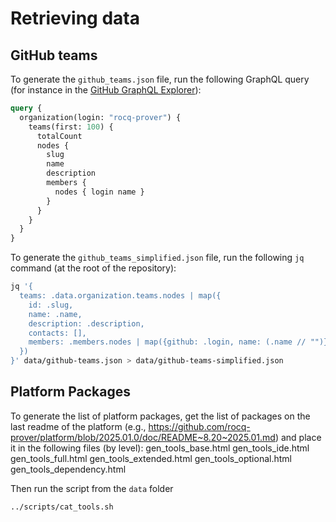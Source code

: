 # Retrieving data

## GitHub teams

To generate the `github_teams.json` file, run the following GraphQL query (for instance in the [GitHub GraphQL Explorer](https://developer.github.com/v4/explorer/)):

```graphql
query {
  organization(login: "rocq-prover") {
    teams(first: 100) {
      totalCount
      nodes {
        slug
        name
        description
        members {
          nodes { login name }
        }
      }
    }
  }
}
```

To generate the `github_teams_simplified.json` file, run the following `jq` command (at the root of the repository):

```bash
jq '{
  teams: .data.organization.teams.nodes | map({
    id: .slug,
    name: .name,
    description: .description,
    contacts: [],
    members: .members.nodes | map({github: .login, name: (.name // "")})
  })
}' data/github-teams.json > data/github-teams-simplified.json
```

## Platform Packages

To generate the list of platform packages, get the list of packages on the last readme of the platform
(e.g., https://github.com/rocq-prover/platform/blob/2025.01.0/doc/README~8.20~2025.01.md) and place it
in the following files (by level): 
gen_tools_base.html gen_tools_ide.html gen_tools_full.html gen_tools_extended.html gen_tools_optional.html gen_tools_dependency.html

Then run the script from the `data` folder
```bash
../scripts/cat_tools.sh 
```

